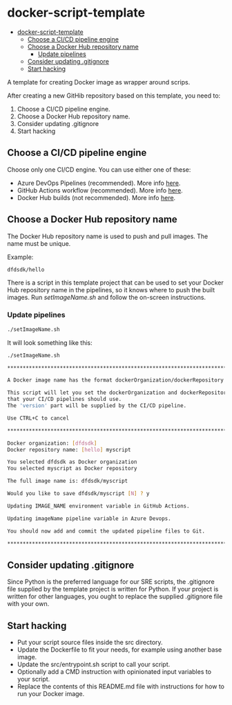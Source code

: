 # docker-script-template

- [docker-script-template](#docker-script-template)
  - [Choose a CI/CD pipeline engine](#choose-a-cicd-pipeline-engine)
  - [Choose a Docker Hub repository name](#choose-a-docker-hub-repository-name)
    - [Update pipelines](#update-pipelines)
  - [Consider updating .gitignore](#consider-updating-gitignore)
  - [Start hacking](#start-hacking)

A template for creating Docker image as wrapper around scrips.

After creating a new GitHib repository based on this template, you need to:

1. Choose a CI/CD pipeline engine.
2. Choose a Docker Hub repository name.
3. Consider updating .gitignore
4. Start hacking

## Choose a CI/CD pipeline engine

Choose only one CI/CD engine. You can use either one of these:

- Azure DevOps Pipelines (recommended). More info [here](docs/AZURE_DEVOPS.md).
- GitHub Actions workflow (recommended). More info [here](docs/GITHUB_ACTIONS.md).
- Docker Hub builds  (not recommended). More info [here](docs/DOCKER_HUB.md).

## Choose a Docker Hub repository name

The Docker Hub repository name is used to push and pull images. The name must be unique.

Example:

```text
dfdsdk/hello
```

There is a script in this template project that can be used to set your Docker Hub repository name
in the pipelines, so it knows where to push the built images. Run *setImageName.sh* and follow the on-screen instructions.

### Update pipelines

```bash
./setImageName.sh
```

It will look something like this:

```bash
./setImageName.sh

********************************************************************************

A Docker image name has the format dockerOrganization/dockerRepository:version

This script will let you set the dockerOrganization and dockerRepository names
that your CI/CD pipelines should use.
The 'version' part will be supplied by the CI/CD pipeline.

Use CTRL+C to cancel

********************************************************************************

Docker organization: [dfdsdk]
Docker repository name: [hello] myscript

You selected dfdsdk as Docker organization
You selected myscript as Docker repository

The full image name is: dfdsdk/myscript

Would you like to save dfdsdk/myscript [N] ? y

Updating IMAGE_NAME environment variable in GitHub Actions.

Updating imageName pipeline variable in Azure Devops.

You should now add and commit the updated pipeline files to Git.

********************************************************************************
```

## Consider updating .gitignore

Since Python is the preferred language for our SRE scripts, the .gitignore file supplied
by the template project is written for Python. If your project is written for other languages,
you ought to replace the supplied .gitignore file with your own.

## Start hacking

- Put your script source files inside the src directory.
- Update the Dockerfile to fit your needs, for example using another base image.
- Update the src/entrypoint.sh script to call your script.
- Optionally add a CMD instruction with opinionated input variables to your script.
- Replace the contents of this README.md file with instructions for how to run your Docker image.
